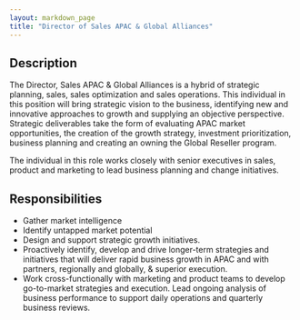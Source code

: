 ```yaml
---
layout: markdown_page
title: "Director of Sales APAC & Global Alliances"
---
```



## Description

The Director, Sales APAC & Global Alliances is a hybrid of strategic planning, sales,
sales optimization and sales operations. This individual in this position will bring strategic vision to the business,
identifying new and innovative approaches to growth and supplying an objective perspective.
Strategic deliverables take the form of evaluating APAC market opportunities, the creation
of the growth strategy, investment
prioritization, business planning and creating an owning the Global Reseller program.

The individual in this role works closely with senior executives in sales, product
and marketing to lead business planning and change initiatives.

## Responsibilities

- Gather market intelligence
- Identify untapped market potential
- Design and support strategic growth  initiatives.  
- Proactively identify, develop and drive longer-term strategies and initiatives that
will deliver rapid business growth in APAC and with partners, regionally and globally,
& superior execution.
- Work cross-functionally with marketing and product teams to develop go-to-market strategies and execution.
Lead ongoing analysis of business performance to support daily operations and quarterly business reviews.
